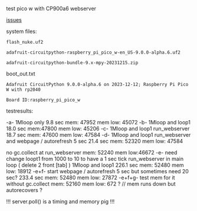 test pico w with CP900a6 webserver

[issues](https://github.com/adafruit/Adafruit_CircuitPython_HTTPServer/issues/46#issuecomment-1857797943)

system files:
```
flash_nuke.uf2

adafruit-circuitpython-raspberry_pi_pico_w-en_US-9.0.0-alpha.6.uf2

adafruit-circuitpython-bundle-9.x-mpy-20231215.zip
```

boot_out.txt
```
Adafruit CircuitPython 9.0.0-alpha.6 on 2023-12-12; Raspberry Pi Pico W with rp2040

Board ID:raspberry_pi_pico_w

```


testresults:

-a-
1Mloop only
9.8 sec mem: 47952 mem low: 45072
-b-
1Mloop and loop1
18.0 sec mem:47800 mem low: 45206
-c-
1Mloop and loop1 run_webserver
18.7 sec mem: 47600 mem low: 47584
-d-
1Mloop and loop1 run_webserver and webpage / autorefresh 5 sec
21.4 sec mem: 52320 mem low: 47584

no gc.collect at run_webserver mem: 52240 mem low:46672
-e-
need change loopt1 from 1000 to 10 to have a 1 sec tick
run_webserver in main loop ( delete 2 front [tab] )
1Mloop and loop1
226.1 sec mem: 52480 mem low: 18912
-e+f-
start webpage / autorefresh 5 sec but sometimes need 20 sec?
233.4 sec mem: 52480 mem low: 27872
-e+f+g-
test mem for it without gc.collect
mem: 52160 mem low: 672 ? // mem runs down but autorecovers ?

!!! server.poll() is a timing and memory pig !!!
